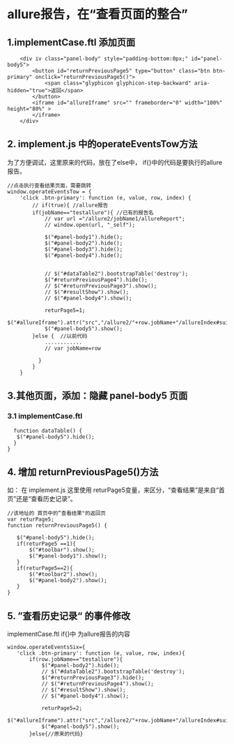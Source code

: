 # allure报告，在“查看页面的整合”
## 1.implementCase.ftl 添加页面
```
    <div iv class="panel-body" style="padding-bottom:0px;" id="panel-body5">
        <button id="returnPreviousPage5" type="button" class="btn btn-primary" onclick="returnPreviousPage5()">
            <span class="glyphicon glyphicon-step-backward" aria-hidden="true">返回</span>
        </button>
        <iframe id="allureIframe" src="" frameborder="0" width="100%" height="80%" >
        </iframe>
    </div>
```

## 2. implement.js  中的operateEventsTow方法 
为了方便调试，这里原来的代码，放在了else中， if{}中的代码是要执行的allure报告。

```
//点击执行查看结果页面，需要跳转
window.operateEventsTow = {
    'click .btn-primary': function (e, value, row, index) {
        // if(true){ //allure报告
        if(jobName=="testallure"){ //已有的报告名
            // var url ="/allure2/jobName1/allureReport";
            // window.open(url, "_self");

            $("#panel-body1").hide();
            $("#panel-body2").hide();
            $("#panel-body3").hide();
            $("#panel-body4").hide();


            // $("#dataTable2").bootstrapTable('destroy');
            $("#returnPreviousPage4").hide();
            // $("#returnPreviousPage3").show();
            // $("#resultShow").show();
            // $("#panel-body4").show();

            returPage5=1;
            $("#allureIframe").attr("src","/allure2/"+row.jobName+"/allureIndex#suites");
            $("#panel-body5").show();
        }else {  //以前代码
            ............
            // var jobName=row
            
          }
        }
    }
```

## 3.其他页面，添加：隐藏 panel-body5 页面
### 3.1 implementCase.ftl  
```
  function dataTable() {
   $("#panel-body5").hide();
  }
}
```
## 4. 增加 returnPreviousPage5()方法
 如： 在  implement.js 
 这里使用 returPage5变量，来区分，“查看结果”是来自“首页”还是“查看历史记录”。
 ```
//该地址的 首页中的“查看结果"的返回页
var returPage5;
function returnPreviousPage5() {

    $("#panel-body5").hide();  
    if(returPage5 ==1){
        $("#toolbar").show();
        $("#panel-body1").show();
    }
    if(returPage5==2){
        $("#toolbar2").show();
        $("#panel-body2").show();
    }
}
 ```
 ## 5. ”查看历史记录“ 的事件修改
 implementCase.ftl
 if{}中 为allure报告的内容
 ```
 window.operateEventsSix={
    'click .btn-primary': function (e, value, row, index){
        if(row.jobName=="testallure"){
            $("#panel-body2").hide();
            // $("#dataTable2").bootstrapTable('destroy');
            $("#returnPreviousPage3").hide();
            // $("#returnPreviousPage4").show();
            // $("#resultShow").show();
            // $("#panel-body4").show();

            returPage5=2;
            $("#allureIframe").attr("src","/allure2/"+row.jobName+"/allureIndex#suites");
            $("#panel-body5").show();
        }else{//原来的代码}

 ```
